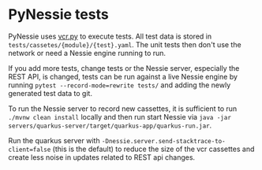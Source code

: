 # PyNessie tests

PyNessie uses [vcr.py](https://vcrpy.readthedocs.io/) to execute tests. All test data is stored in
`tests/cassetes/{module}/{test}.yaml`. The unit tests then don't use the network or need a Nessie engine running to run.

If you add more tests, change tests or the Nessie server, especially the REST API, is changed, tests
can be run against a live Nessie engine by running `pytest --record-mode=rewrite tests/` and adding
the newly generated test data to git.

To run the Nessie server to record new cassettes, it is sufficient to run `./mvnw clean install` locally
and then run start Nessie via `java -jar servers/quarkus-server/target/quarkus-app/quarkus-run.jar`.

Run the quarkus server with `-Dnessie.server.send-stacktrace-to-client=false` (this is the default) to reduce
the size of the vcr cassettes and create less noise in updates related to REST api changes.
